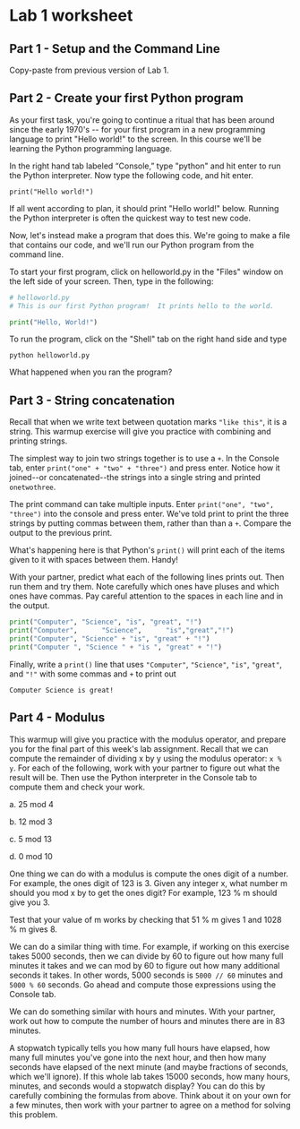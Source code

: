 # Lab 1 worksheet

## Part 1 - Setup and the Command Line

Copy-paste from previous version of Lab 1.

## Part 2 - Create your first Python program

As your first task, you're going to continue a ritual that has been around since the early 1970's -- for your first program in a new programming language to print "Hello world!" to the screen. In this course we'll be learning the Python programming language.

In the right hand tab labeled “Console,” type "python" and hit enter to run the Python interpreter. Now type the following code, and hit enter.

```
print("Hello world!")
```

If all went according to plan, it should print "Hello world!" below. Running the Python interpreter is often the quickest way to test new code.

Now, let's instead make a program that does this. We're going to make a file that contains our code, and we'll run our Python program from the command line.

To start your first program, click on helloworld.py in the "Files" window on the left side of your screen. Then, type in the following:

```python
# helloworld.py
# This is our first Python program!  It prints hello to the world.

print("Hello, World!")
```

To run the program, click on the "Shell" tab on the right hand side and type
```
python helloworld.py
```

What happened when you ran the program?

## Part 3 - String concatenation

Recall that when we write text between quotation marks `"like this"`, it is a string. This warmup exercise will give you practice with combining and printing strings.

The simplest way to join two strings together is to use a `+`. In the Console tab, enter `print("one" + "two" + "three")` and press enter. Notice how it joined--or concatenated--the strings into a single string and printed `onetwothree`.

The print command can take multiple inputs. Enter `print("one", "two", "three")` into the console and press enter. We've told print to print the three strings by putting commas between them, rather than than a `+`. Compare the output to the previous print.

What's happening here is that Python's `print()` will print each of the items given to it with spaces between them. Handy!

With your partner, predict what each of the following lines prints out. Then run them and try them. Note carefully which ones have pluses and which ones have commas. Pay careful attention to the spaces in each line and in the output.

```python
print("Computer", "Science", "is", "great", "!")
print("Computer",      "Science",      "is","great","!")
print("Computer", "Science" + "is", "great" + "!")
print("Computer ", "Science " + "is ", "great" + "!")
```

Finally, write a `print()` line that uses `"Computer"`, `"Science"`, `"is"`, `"great"`, and `"!"` with some commas and `+` to print out
```
Computer Science is great!
```

## Part 4 - Modulus

This warmup will give you practice with the modulus operator, and prepare you for the final part of this week's lab assignment. Recall that we can compute the remainder of dividing x by y using the modulus operator: `x % y`. For each of the following, work with your partner to figure out what the result will be. Then use the Python interpreter in the Console tab to compute them and check your work. 

a. 25 mod 4

b. 12 mod 3

c. 5 mod 13

d. 0 mod 10

One thing we can do with a modulus is compute the ones digit of a number. For example, the ones digit of 123 is 3. Given any integer x, what number m should you mod x by to get the ones digit? For example, 123 % m should give you 3.

Test that your value of m works by checking that 51 % m gives 1 and 1028 % m gives 8.

We can do a similar thing with time. For example, if working on this exercise takes 5000 seconds, then we can divide by 60 to figure out how many full minutes it takes and we can mod by 60 to figure out how many additional seconds it takes. In other words, 5000 seconds is `5000 // 60` minutes and `5000 % 60` seconds. Go ahead and compute those expressions using the Console tab.

We can do something similar with hours and minutes. With your partner, work out how to compute the number of hours and minutes there are in 83 minutes.

A stopwatch typically tells you how many full hours have elapsed, how many full minutes you've gone into the next hour, and then how many seconds have elapsed of the next minute (and maybe fractions of seconds, which we'll ignore). If this whole lab takes 15000 seconds, how many hours, minutes, and seconds would a stopwatch display? You can do this by carefully combining the formulas from above. Think about it on your own for a few minutes, then work with your partner to agree on a method for solving this problem.

<!--Other things you could include: 
print("CSCI" , 150) versus print("CSCI " + 150) vs. print("CSCI " + "150")
Other mod applications e.g. odd versus even.
-->
